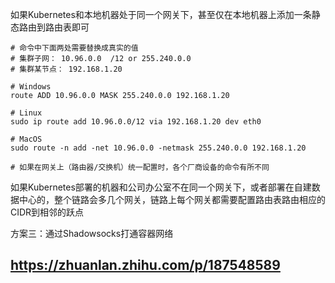 如果Kubernetes和本地机器处于同一个网关下，甚至仅在本地机器上添加一条静态路由到路由表即可
```
# 命令中下面两处需要替换成真实的值
# 集群子网： 10.96.0.0  /12 or 255.240.0.0
# 集群某节点： 192.168.1.20

# Windows 
route ADD 10.96.0.0 MASK 255.240.0.0 192.168.1.20

# Linux
sudo ip route add 10.96.0.0/12 via 192.168.1.20 dev eth0

# MacOS
sudo route -n add -net 10.96.0.0 -netmask 255.240.0.0 192.168.1.20

# 如果在网关上（路由器/交换机）统一配置时，各个厂商设备的命令有所不同

```
如果Kubernetes部署的机器和公司办公室不在同一个网关下，或者部署在自建数据中心的，整个链路会多几个网关，链路上每个网关都需要配置路由表路由相应的CIDR到相邻的跃点

方案三：通过Shadowsocks打通容器网络

## https://zhuanlan.zhihu.com/p/187548589
